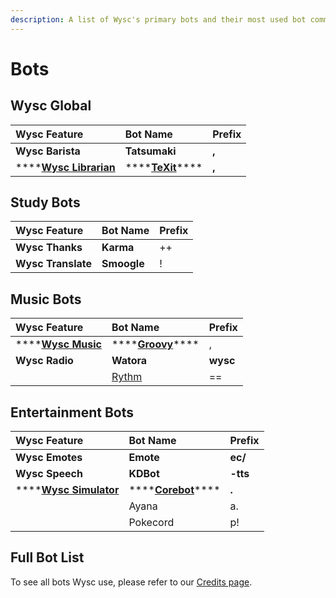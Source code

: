 ```yaml
---
description: A list of Wysc's primary bots and their most used bot commands.
---
```


# Bots

## Wysc Global

| Wysc Feature | Bot Name | Prefix |
| :--- | :--- | :--- |
| **Wysc Barista** | **Tatsumaki** | **,** |
| \*\*\*\*[**Wysc Librarian**](study/texit.md) | \*\*\*\*[**TeXit**](study/texit.md)\*\*\*\* | **,** |

## Study Bots

| Wysc Feature | Bot Name | Prefix |
| :--- | :--- | :--- |
| **Wysc Thanks** | **Karma** | ++ |
| **Wysc Translate** | **Smoogle** | ! |

## Music Bots

| Wysc Feature | Bot Name | Prefix |
| :--- | :--- | :--- |
| \*\*\*\*[**Wysc Music**](music/groovy.md) | \*\*\*\*[**Groovy**](music/groovy.md)\*\*\*\* | , |
| **Wysc Radio** | **Watora** | **wysc** |
|  | [Rythm](music/rythm.md) | == |

## Entertainment Bots

| Wysc Feature | Bot Name | Prefix |
| :--- | :--- | :--- |
| **Wysc Emotes** | **Emote** | **ec/** |
| **Wysc Speech** | **KDBot** | **-tts** |
| \*\*\*\*[**Wysc Simulator**](entertainment/corebot.md) | \*\*\*\*[**Corebot**](entertainment/corebot.md)\*\*\*\* | **.** |
|  | Ayana | a. |
|  | Pokecord | p! |

## Full Bot List

To see all bots Wysc use, please refer to our [Credits page](https://gitnisyl.github.io/wysc/docs/about/credits#discord-server).



